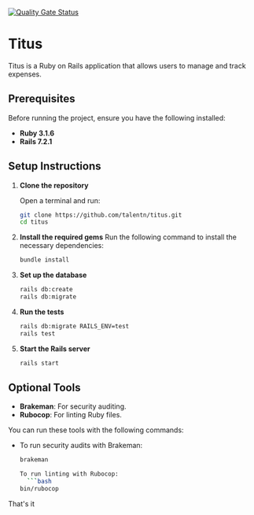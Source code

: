 [![Quality Gate Status](https://sonarcloud.io/api/project_badges/measure?project=Talentn_Titus&metric=alert_status)](https://sonarcloud.io/summary/new_code?id=Talentn_Titus)

# Titus
Titus is a Ruby on Rails application that allows users to manage and track expenses.

## Prerequisites

Before running the project, ensure you have the following installed:

- **Ruby 3.1.6**
- **Rails 7.2.1**

## Setup Instructions

1. **Clone the repository**

    Open a terminal and run:
    
    ```bash
    git clone https://github.com/talentn/titus.git
    cd titus

2. **Install the required gems**
   Run the following command to install the necessary dependencies:
    ```bash
    bundle install

3. **Set up the database**
   ```bash
   rails db:create
   rails db:migrate

4. **Run the tests**
    ```bash
   rails db:migrate RAILS_ENV=test
   rails test

5. **Start the Rails server**
   ```bash
   rails start

## Optional Tools

- **Brakeman**: For security auditing.
- **Rubocop**: For linting Ruby files.

You can run these tools with the following commands:

- To run security audits with Brakeman:

  ```bash
  brakeman

  To run linting with Rubocop:
    ```bash
  bin/rubocop


That's it 
